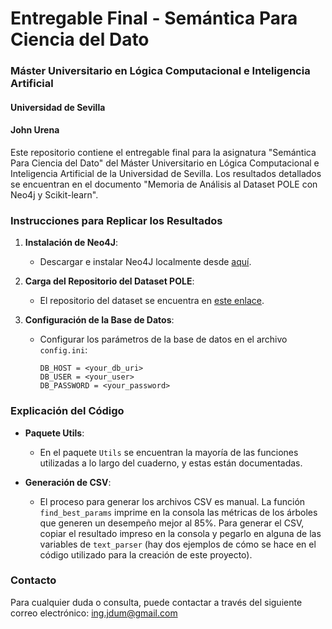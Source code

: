 # Entregable Final - Semántica Para Ciencia del Dato
### Máster Universitario en Lógica Computacional e Inteligencia Artificial
#### Universidad de Sevilla
#### John Urena

Este repositorio contiene el entregable final para la asignatura "Semántica Para Ciencia del Dato" del Máster Universitario en Lógica Computacional e Inteligencia Artificial de la Universidad de Sevilla. Los resultados detallados se encuentran en el documento "Memoria de Análisis al Dataset POLE con Neo4j y Scikit-learn".

### Instrucciones para Replicar los Resultados

1. **Instalación de Neo4J**:
   - Descargar e instalar Neo4J localmente desde [aquí](https://neo4j.com/download/neo4j-desktop/?edition=desktop&flavour=unix&release=1.5.9&offline=true&utm_medium=PaidSearch&utm_source=google&utm_campaign=GDB&utm_content=EMEA-X-Conversion-GDB-Text&utm_term=download%20neo4j&gclid=CjwKCAiA44OtBhAOEiwAj4gpOZuCYOG4BW1OJ-csGU3n9ijq9BZ_wMzLCe1qFFfYxBXPU642Ff9AOxoCUesQAvD_BwE).

2. **Carga del Repositorio del Dataset POLE**:
   - El repositorio del dataset se encuentra en [este enlace](https://github.com/neo4j-graph-examples/pole).

3. **Configuración de la Base de Datos**:
   - Configurar los parámetros de la base de datos en el archivo `config.ini`:
     ```
     DB_HOST = <your_db_uri>
     DB_USER = <your_user>
     DB_PASSWORD = <your_password>
     ```

### Explicación del Código

- **Paquete Utils**:
  - En el paquete `Utils` se encuentran la mayoría de las funciones utilizadas a lo largo del cuaderno, y estas están documentadas.

- **Generación de CSV**:
  - El proceso para generar los archivos CSV es manual. La función `find_best_params` imprime en la consola las métricas de los árboles que generen un desempeño mejor al 85%. Para generar el CSV, copiar el resultado impreso en la consola y pegarlo en alguna de las variables de `text_parser` (hay dos ejemplos de cómo se hace en el código utilizado para la creación de este proyecto).

### Contacto

Para cualquier duda o consulta, puede contactar a través del siguiente correo electrónico: ing.jdum@gmail.com
